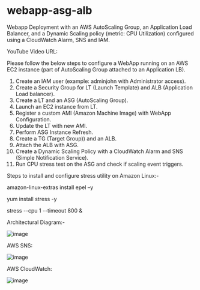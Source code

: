 # webapp-asg-alb
Webapp Deployment with an AWS AutoScaling Group, an Application Load Balancer, and a Dynamic Scaling policy (metric: CPU Utilization) configured using a CloudWatch Alarm, SNS and IAM.

YouTube Video URL: 

Please follow the below steps to configure a WebApp running on an AWS EC2 instance (part of AutoScaling Group attached to an Application LB).
1.	Create an IAM user (example: adminjohn with Administrator access).
2.	Create a Security Group for LT (Launch Template) and ALB (Application Load balancer).
3.	Create a LT and an ASG (AutoScaling Group).
4.	Launch an EC2 instance from LT.
5.	Register a custom AMI (Amazon Machine Image) with WebApp Configuration.
6.	Update the LT with new AMI.
7.	Perform ASG Instance Refresh.
8.	Create a TG (Target Group)) and an ALB.
9.	Attach the ALB with ASG.
10.	Create a Dynamic Scaling Policy with a CloudWatch Alarm and SNS (Simple Notification Service).
11.	Run CPU stress test on the ASG and check if scaling event triggers.   

Steps to install and configure stress utility on Amazon Linux:-

amazon-linux-extras install epel –y

yum install stress -y

stress --cpu 1 --timeout 800 &

Architectural Diagram:-

![image](https://github.com/user-attachments/assets/c88d21bd-6d6e-4f78-81cc-c5543c19745e)

AWS SNS:

![image](https://github.com/user-attachments/assets/262f3c8f-93b0-4838-a63a-4e3d41b0510f)

AWS CloudWatch:

![image](https://github.com/user-attachments/assets/eca2fdc7-7b04-4387-988b-28d46eef9df2)



